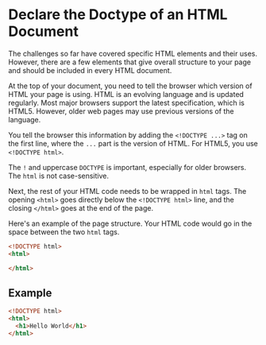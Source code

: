 # Declare the Doctype of an HTML Document

The challenges so far have covered specific HTML elements and their uses. However, there are a few elements that give overall structure to your page and should be included in every HTML document.

At the top of your document, you need to tell the browser which version of HTML your page is using. HTML is an evolving language and is updated regularly. Most major browsers support the latest specification, which is HTML5. However, older web pages may use previous versions of the language.

You tell the browser this information by adding the `<!DOCTYPE ...>` tag on the first line, where the `...` part is the version of HTML. For HTML5, you use `<!DOCTYPE html>`.

The `!` and uppercase `DOCTYPE` is important, especially for older browsers. The `html` is not case-sensitive.

Next, the rest of your HTML code needs to be wrapped in `html` tags. The opening `<html>` goes directly below the `<!DOCTYPE html>` line, and the closing `</html>` goes at the end of the page.

Here's an example of the page structure. Your HTML code would go in the space between the two `html` tags.

```html
<!DOCTYPE html>
<html>

</html>
```

## Example

```html
<!DOCTYPE html>
<html>
  <h1>Hello World</h1>
</html>
```
